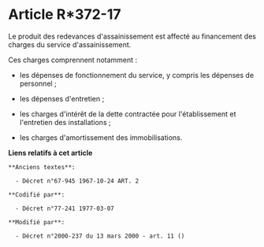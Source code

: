 # Article R*372-17

Le produit des redevances d'assainissement est affecté au financement des charges du service d'assainissement.

Ces charges comprennent notamment :

- les dépenses de fonctionnement du service, y compris les dépenses de personnel ;

- les dépenses d'entretien ;

- les charges d'intérêt de la dette contractée pour l'établissement et l'entretien des installations ;

- les charges d'amortissement des immobilisations.

**Liens relatifs à cet article**

	**Anciens textes**:

	  - Décret n°67-945 1967-10-24 ART. 2

	**Codifié par**:

	  - Décret n°77-241 1977-03-07

	**Modifié par**:

	  - Décret n°2000-237 du 13 mars 2000 - art. 11 ()
